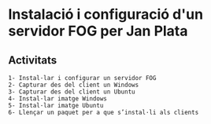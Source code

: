 # Instalació i configuració d'un servidor FOG per Jan Plata

## Activitats 

    1- Instal·lar i configurar un servidor FOG
    2- Capturar des del client un Windows
    3- Capturar des del client un Ubuntu
    4- Instal·lar imatge Windows
    5- Instal·lar imatge Ubuntu
    6- Llençar un paquet per a que s’instal·li als clients
